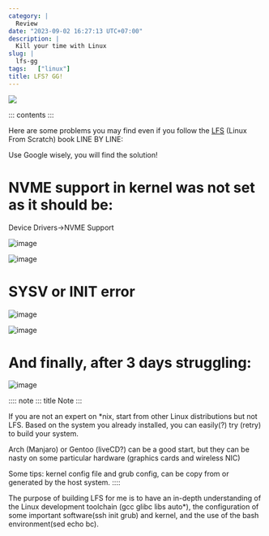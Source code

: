 ```yaml
---
category: |
  Review
date: "2023-09-02 16:27:13 UTC+07:00"
description: |
  Kill your time with Linux
slug: |
  lfs-gg
tags:   ["linux"]
title: LFS? GG!
---
```


![](/images/NEOFETCH.jpeg)

::: contents
:::

Here are some problems you may find even if you follow the
[LFS](https://www.linuxfromscratch.org/lfs/view/stable/) (Linux From
Scratch) book LINE BY LINE:

Use Google wisely, you will find the solution!

# NVME support in kernel was not set as it should be:

Device Drivers-\>NVME Support

![image](/images/NVME_SSD.jpeg)

![image](/images/NVME_ERROR.jpeg)

# SYSV or INIT error

![image](/images/SYSV_ERROR.jpeg)

![image](/images/INIT_ERROR.jpeg)

# And finally, after 3 days struggling:

![image](/images/FIRST_BOOT.jpeg)

:::: note
::: title
Note
:::

If you are not an expert on \*nix, start from other Linux distributions
but not LFS. Based on the system you already installed, you can
easily(?) try (retry) to build your system.

Arch (Manjaro) or Gentoo (liveCD?) can be a good start, but they can be
nasty on some particular hardware (graphics cards and wireless NIC)

Some tips: kernel config file and grub config, can be copy from or
generated by the host system.
::::

The purpose of building LFS for me is to have an in-depth understanding
of the Linux development toolchain (gcc glibc libs auto\*), the
configuration of some important software(ssh init grub) and kernel, and
the use of the bash environment(sed echo bc).
